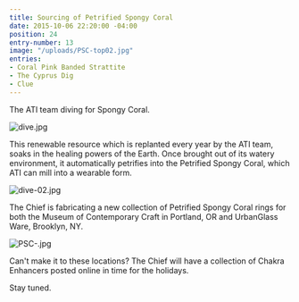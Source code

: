 ```yaml
---
title: Sourcing of Petrified Spongy Coral
date: 2015-10-06 22:20:00 -04:00
position: 24
entry-number: 13
image: "/uploads/PSC-top02.jpg"
entries:
- Coral Pink Banded Strattite
- The Cyprus Dig
- Clue
---
```


The ATI team diving for Spongy Coral.

![dive.jpg](/uploads/dive.jpg)

This renewable resource which is replanted every year by the ATI team, soaks in the healing powers of the Earth. Once brought out of its watery environment, it automatically petrifies into the Petrified Spongy Coral, which ATI can mill into a wearable form.

![dive-02.jpg](/uploads/dive-02.jpg)

The Chief is fabricating a new collection of Petrified Spongy Coral rings for both the Museum of Contemporary Craft in Portland, OR and UrbanGlass Ware,  Brooklyn, NY.

![PSC-.jpg](/uploads/PSC-.jpg)

Can't make it to these locations? The Chief will have a collection of Chakra Enhancers posted online in time for the holidays.

Stay tuned.
